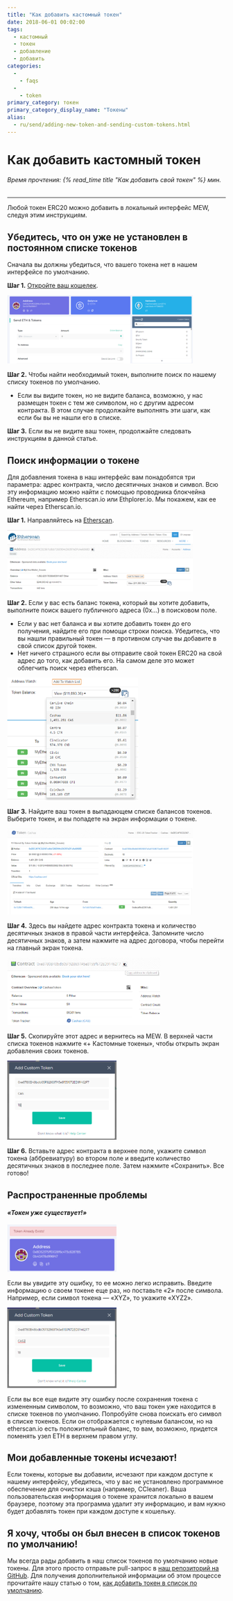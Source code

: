 ```yaml
---
title: "Как добавить кастомный токен"
date: 2018-06-01 00:02:00
tags:
  - кастомный
  - токен
  - добавление
  - добавить
categories:
  - 
    - faqs
  - 
    - token
primary_category: токен
primary_category_display_name: "Токены"
alias:
  - ru/send/adding-new-token-and-sending-custom-tokens.html
---
```


# **Как добавить кастомный токен**

###### Время прочтения: {% read_time title "Как добавить свой токен" %} мин.

* * *

Любой токен ERC20 можно добавить в локальный интерфейс MEW, следуя этим инструкциям.

## **Убедитесь, что он уже не установлен в постоянном списке токенов**

Сначала вы должны убедиться, что вашего токена нет в нашем интерфейсе по умолчанию.

**Шаг 1.** [Откройте ваш кошелек](/@@@@@@/getting-started/how-to-access-your-wallet/).

<img src="/images/posts/tokens/Custom1.png" width="85%" />

**Шаг 2.** Чтобы найти необходимый токен, выполните поиск по нашему списку токенов по умолчанию.

-   Если вы видите токен, но не видите баланса, возможно, у нас размещен токен с тем же символом, но с другим адресом контракта. В этом случае продолжайте выполнять эти шаги, как если бы вы не нашли его в списке.

**Шаг 3.** Если вы не видите ваш токен, продолжайте следовать инструкциям в данной статье.

## **Поиск информации о токене**

Для добавления токена в наш интерфейс вам понадобятся три параметра: адрес контракта, число десятичных знаков и символ. Всю эту информацию можно найти с помощью проводника блокчейна Ethereum, например Etherscan.io или Ethplorer.io. Мы покажем, как ее найти через Etherscan.io.

**Шаг 1.** Направляйтесь на [Etherscan](https://etherscan.io).

<img src="/images/posts/tokens/Custom2.png" width="85%" />

**Шаг 2.** Если у вас есть баланс токена, который вы хотите добавить, выполните поиск вашего публичного адреса (0x...) в поисковом поле.

-   Если у вас нет баланса и вы хотите добавить токен до его получения, найдите его при помощи строки поиска. Убедитесь, что вы нашли правильный токен — в противном случае вы добавите в свой список другой токен.
-   Нет ничего страшного если вы отправите свой токен ERC20 на свой адрес до того, как добавить его. На самом деле это может облегчить поиск через etherscan.

<img src="/images/posts/tokens/Custom3.png" width="60%" />

**Шаг 3.** Найдите ваш токен в выпадающем списке балансов токенов. Выберите токен, и вы попадете на экран информации о токене.

<img src="/images/posts/tokens/Custom4.png" width="85%" />

**Шаг 4.** Здесь вы найдете адрес контракта токена и количество десятичных знаков в правой части интерфейса. Запомните число десятичных знаков, а затем нажмите на адрес договора, чтобы перейти на главный экран токена.

<img src="/images/posts/tokens/Custom5.png" width="70%" />

**Шаг 5.** Скопируйте этот адрес и вернитесь на MEW. В верхней части списка токенов нажмите «+ Кастомные токены», чтобы открыть экран добавления своих токенов.

<img src="/images/posts/tokens/Custom6.png" width="50%" />

**Шаг 6.** Вставьте адрес контракта в верхнее поле, укажите символ токена (аббревиатуру) во втором поле и введите количество десятичных знаков в последнее поле. Затем нажмите «Сохранить». Все готово!

## **Распространенные проблемы**

#### _«Токен уже существует!»_

<img src="/images/posts/tokens/Custom7.png" width="50%" />

Если вы увидите эту ошибку, то ее можно легко исправить. Введите информацию о своем токене еще раз, но поставьте «2» после символа. Например, если символ токена — «XYZ», то укажите «XYZ2».

<img src="/images/posts/tokens/Custom8.png" width="50%" />

Если вы все еще видите эту ошибку после сохранения токена с измененным символом, то возможно, что ваш токен уже находится в списке токенов по умолчанию. Попробуйте снова поискать его символ в списке токенов. Если он отображается с нулевым балансом, но на etherscan.io есть положительный баланс, то вам, возможно, придется поменять узел ETH в верхнем правом углу.

## **Мои добавленные токены исчезают!**

Если токены, которые вы добавили, исчезают при каждом доступе к нашему интерфейсу, убедитесь, что у вас не установлено программное обеспечение для очистки кэша (например, CCleaner). Ваша пользовательская информация о токене хранится локально в вашем браузере, поэтому эта программа удалит эту информацию, и вам нужно будет добавлять токен при каждом доступе к кошельку.

## **Я хочу, чтобы он был внесен в список токенов по умолчанию!**

Мы всегда рады добавить в наш список токенов по умолчанию новые токены. Для этого просто отправьте pull-запрос в [наш репозиторий на GitHub](https://github.com/MyEtherWallet/ethereum-lists/tree/master/src/tokens/eth). Для получения дополнительной информации об этом процессе прочитайте нашу статью о том, [как добавить токен в список по умолчанию](/@@@@@@/tokens/adding-token-as-a-default/).
